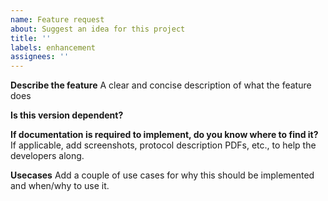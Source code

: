 ```yaml
---
name: Feature request
about: Suggest an idea for this project
title: ''
labels: enhancement
assignees: ''
---
```


**Describe the feature**
A clear and concise description of what the feature does

**Is this version dependent?**

**If documentation is required to implement, do you know where to find it?**
If applicable, add screenshots, protocol description PDFs, etc., to help the developers along.

**Usecases**
Add a couple of use cases for why this should be implemented and when/why to use it.
